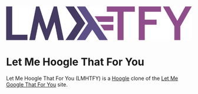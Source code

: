 ![Let Me Hoogle That For You Logo](./assets/lmhtfy.svg)

# Let Me Hoogle That For You

Let Me Hoogle That For You (LMHTFY) is a [Hoogle](https://hoogle.haskell.org) clone of the
[Let Me Google That For You](https://lmgtfy.app/) site.

